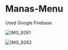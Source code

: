 # Manas-Menu
Used Google Firebase


![IMG_9261](https://github.com/abkubatt/Manas-Menu/assets/102906786/f23f652b-1597-48c5-9bda-69d151f24e6d)

![IMG_9262](https://github.com/abkubatt/Manas-Menu/assets/102906786/0a70d128-21de-4013-bf8e-922623710e9b)
